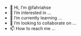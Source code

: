 - 👋 Hi, I’m @fahriahse
- 👀 I’m interested in ...
- 🌱 I’m currently learning ...
- 💞️ I’m looking to collaborate on ...
- 📫 How to reach me ...

<!---
fahriahse/fahriahse is a ✨ special ✨ repository because its `README.md` (this file) appears on your GitHub profile.
You can click the Preview link to take a look at your changes.
--->
